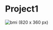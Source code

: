 # Project1
![bmi (820 x 360 px)](https://github.com/jismi123/Project1/blob/main/Screenshot%20(274).png)
